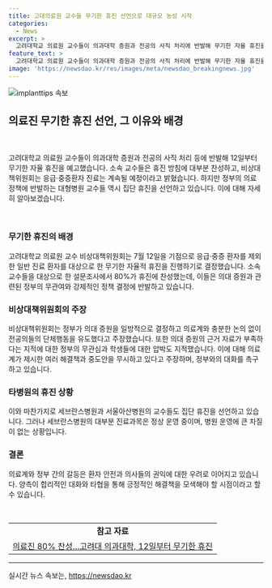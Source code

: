 ```yaml
---
title: 고대의료원 교수들 무기한 휴진 선언으로 대규모 농성 시작
categories:
  - News
excerpt: >
  고려대학교 의료원 교수들이 의과대학 증원과 전공의 사직 처리에 반발해 무기한 자율 휴진을 결정했다. 80% 이상의 교수들이 찬성했으며, 응급·중증환자 진료는 계속된다. 비대위는 정부의 의료 정책과 관련해 반발하며, 압박과 협박을 비판했다. 대형병원 교수들의 이러한 행동은 정부에 대한 반발의 표시로 이어지고 있다.
feature_text: >
  고려대학교 의료원 교수들이 의과대학 증원과 전공의 사직 처리에 반발해 무기한 자율 휴진을 결정했다. 80% 이상의 교수들이 찬성했으며, 응급·중증환자 진료는 계속된다. 비대위는 정부의 의료 정책과 관련해 반발하며, 압박과 협박을 비판했다. 대형병원 교수들의 이러한 행동은 정부에 대한 반발의 표시로 이어지고 있다.
image: 'https://newsdao.kr/res/images/meta/newsdao_breakingnews.jpg'
---
```


<p><img src="https://newsdao.kr/res/images/meta/newsdao_breakingnews.jpg" alt="implanttips 속보" /></p>

<h2 data-ke-size="size26">의료진 무기한 휴진 선언, 그 이유와 배경</h2>

<p data-ke-size="size16">&nbsp;</p>

<p>고려대학교 의료원 교수들이 의과대학 증원과 전공의 사직 처리 등에 반발해 12일부터 무기한 자율 휴진을 예고했습니다. 소속 교수들은 휴진 방침에 대부분 찬성하고, 비상대책위원회는 응급·중증환자 진료는 계속될 예정이라고 밝혔습니다. 하지만 정부의 의료 정책에 반발하는 대형병원 교수들 역시 집단 휴진을 선언하고 있습니다. 이에 대해 자세히 알아보겠습니다.</p>

<p data-ke-size="size16">&nbsp;</p>

<h3 data-ke-size="size22">무기한 휴진의 배경</h3>

<p data-ke-size="size16">고려대학교 의료원 교수 비상대책위원회는 7월 12일을 기점으로 응급·중증 환자를 제외한 일반 진료 환자를 대상으로 한 무기한 자율적 휴진을 진행하기로 결정했습니다. 소속 교수들을 대상으로 한 설문조사에서 80%가 휴진에 찬성했는데, 이들은 의대 증원과 관련된 정부의 무관여와 강제적인 정책 결정에 반발하고 있습니다.</p>

<h3 data-ke-size="size22">비상대책위원회의 주장</h3>

<p data-ke-size="size16">비상대책위원회는 정부가 의대 증원을 일방적으로 결정하고 의료계와 충분한 논의 없이 전공의들의 단체행동을 유도했다고 주장했습니다. 또한 의대 증원의 근거 자료가 부족하다는 지적에 대한 정부의 무관심과 학생들에 대한 압박도 지적했습니다. 이에 대해 의료계가 제시한 여러 해결책과 중도안을 무시하고 있다고 주장하며, 정부와의 대화를 촉구하고 있습니다.</p>

<h3 data-ke-size="size22">타병원의 휴진 상황</h3>

<p data-ke-size="size16">이와 마찬가지로 세브란스병원과 서울아산병원의 교수들도 집단 휴진을 선언하고 있습니다. 그러나 세브란스병원의 대부분 진료과목은 정상 운영 중이며, 병원 운영에 큰 차질이 없는 상황입니다.</p>

<h3 data-ke-size="size22">결론</h3>

<p data-ke-size="size16">의료계와 정부 간의 갈등은 환자 안전과 의사들의 권익에 대한 우려로 이어지고 있습니다. 양측이 합리적인 대화와 타협을 통해 긍정적인 해결책을 모색해야 할 시점이라고 할 수 있습니다.</p>

<p data-ke-size="size16">&nbsp;</p>

<table>
<tbody>
<tr>
<td style="text-align: center; height: 17px;"><b>참고 자료</b></td>
</tr>
<tr>
<td style="text-align: center; height: 17px;"><a href="https://www.hani.co.kr/arti/society/health/1001316.html" target="_blank" rel="noopener">의료진 80% 찬성…고려대 의과대학, 12일부터 무기한 휴진</a></td>
</tr>
</tbody>
</table>

<hr>
실시간 뉴스 속보는, <a href="https://newsdao.kr" rel="dofollow">https://newsdao.kr</a>


